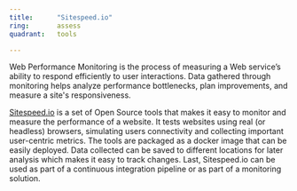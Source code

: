 ```yaml
---
title:      "Sitespeed.io"
ring:       assess
quadrant:   tools

---
```


Web Performance Monitoring is the process of measuring a Web service’s ability to respond efficiently to user interactions. Data gathered through monitoring helps  analyze performance bottlenecks, plan improvements, and measure a site's responsiveness.

[Sitespeed.io](https://www.sitespeed.io/) is a set of Open Source tools that makes it easy to monitor and measure the performance of a website. It tests websites using real (or headless) browsers, simulating users connectivity and collecting important user-centric metrics. The tools are packaged as a docker image that can be easily deployed. Data collected can be saved to different locations for later analysis which makes it easy to track changes. Last, Sitespeed.io can be used as part of a continuous integration pipeline or as part of a monitoring solution.
